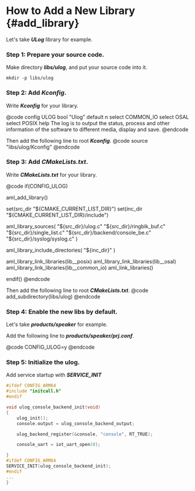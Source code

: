 How to Add a New Library {#add_library}
==========

Let's take ***ULog*** library for example.

### Step 1: Prepare your source code. ###
Make directory ***libs/ulog***, and put your source code into it.

	mkdir -p libs/ulog

### Step 2: Add ***Kconfig***. ###
Write ***Kconfig*** for your library.

@code
config ULOG
    bool "Ulog"
    default n
    select COMMON_IO
    select OSAL
    select POSIX
        help
          The log is to output the status, process and other information of the software to different media, display and save.
@endcode

Then add the following line to root ***Kconfig***.
@code
source "libs/ulog/Kconfig"
@endcode

### Step 3: Add ***CMakeLists.txt***. ###
Write ***CMakeLists.txt*** for your library.

@code
if(CONFIG_ULOG)

aml_add_library()

set(src_dir "${CMAKE_CURRENT_LIST_DIR}")
set(inc_dir "${CMAKE_CURRENT_LIST_DIR}/include")

aml_library_sources(
        "${src_dir}/ulog.c"
        "${src_dir}/ringblk_buf.c"
        "${src_dir}/single_list.c"
        "${src_dir}/backend/console_be.c"
        "${src_dir}/syslog/syslog.c"
)

aml_library_include_directories(
        "${inc_dir}"
)

aml_library_link_libraries(lib__posix)
aml_library_link_libraries(lib__osal)
aml_library_link_libraries(lib__common_io)
aml_link_libraries()

endif()
@endcode

Then add the following line to root ***CMakeLists.txt***.
@code
add_subdirectory(libs/ulog)
@endcode

### Step 4: Enable the new libs by default. ###
Let's take ***products/speaker*** for example.

Add the following line to ***products/speaker/prj.conf***.

@code
CONFIG_ULOG=y
@endcode

### Step 5: Initialize the ulog. ###
Add service startup with ***SERVICE_INIT***

```c
#ifdef CONFIG_ARM64
#include "initcall.h"
#endif

void ulog_console_backend_init(void)
{
    ulog_init();
    console.output = ulog_console_backend_output;

    ulog_backend_register(&console, "console", RT_TRUE);

    console_uart = iot_uart_open(0);

}
#ifdef CONFIG_ARM64
SERVICE_INIT(ulog_console_backend_init);
#endif
...
}
```
